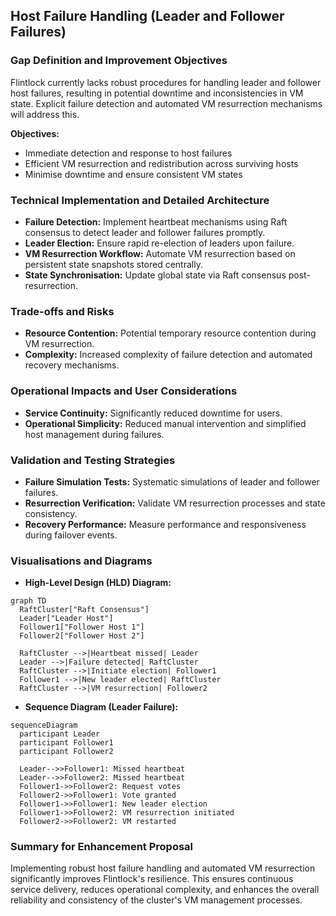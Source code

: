 ## Host Failure Handling (Leader and Follower Failures)

### Gap Definition and Improvement Objectives

Flintlock currently lacks robust procedures for handling leader and follower host failures, resulting in potential downtime and inconsistencies in VM state. Explicit failure detection and automated VM resurrection mechanisms will address this.

**Objectives:**

* Immediate detection and response to host failures
* Efficient VM resurrection and redistribution across surviving hosts
* Minimise downtime and ensure consistent VM states

### Technical Implementation and Detailed Architecture

* **Failure Detection:** Implement heartbeat mechanisms using Raft consensus to detect leader and follower failures promptly.
* **Leader Election:** Ensure rapid re-election of leaders upon failure.
* **VM Resurrection Workflow:** Automate VM resurrection based on persistent state snapshots stored centrally.
* **State Synchronisation:** Update global state via Raft consensus post-resurrection.

### Trade-offs and Risks

* **Resource Contention:** Potential temporary resource contention during VM resurrection.
* **Complexity:** Increased complexity of failure detection and automated recovery mechanisms.

### Operational Impacts and User Considerations

* **Service Continuity:** Significantly reduced downtime for users.
* **Operational Simplicity:** Reduced manual intervention and simplified host management during failures.

### Validation and Testing Strategies

* **Failure Simulation Tests:** Systematic simulations of leader and follower failures.
* **Resurrection Verification:** Validate VM resurrection processes and state consistency.
* **Recovery Performance:** Measure performance and responsiveness during failover events.

### Visualisations and Diagrams

* **High-Level Design (HLD) Diagram:**

```mermaid
graph TD
  RaftCluster["Raft Consensus"]
  Leader["Leader Host"]
  Follower1["Follower Host 1"]
  Follower2["Follower Host 2"]

  RaftCluster -->|Heartbeat missed| Leader
  Leader -->|Failure detected| RaftCluster
  RaftCluster -->|Initiate election| Follower1
  Follower1 -->|New leader elected| RaftCluster
  RaftCluster -->|VM resurrection| Follower2
```

* **Sequence Diagram (Leader Failure):**

```mermaid
sequenceDiagram
  participant Leader
  participant Follower1
  participant Follower2

  Leader-->>Follower1: Missed heartbeat
  Leader-->>Follower2: Missed heartbeat
  Follower1->>Follower2: Request votes
  Follower2->>Follower1: Vote granted
  Follower1->>Follower1: New leader election
  Follower1->>Follower2: VM resurrection initiated
  Follower2->>Follower2: VM restarted
```

### Summary for Enhancement Proposal

Implementing robust host failure handling and automated VM resurrection significantly improves Flintlock's resilience. This ensures continuous service delivery, reduces operational complexity, and enhances the overall reliability and consistency of the cluster's VM management processes.
